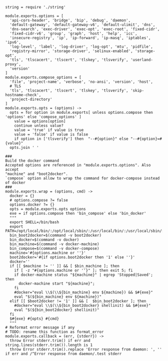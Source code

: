 
    string = require './string'

    module.exports.options = [
      'api-cors-header', 'bridge', 'bip', 'debug', 'daemon', 
      'default-gateway', 'default-gateway-v6', 'default-ulimit', 'dns', 
      'dns-search', 'exec-driver', 'exec-opt', 'exec-root', 'fixed-cidr', 
      'fixed-cidr-v6', 'group', 'graph', 'host', 'help', 'icc', 
      'insecure-registry', 'ip', 'ip-forward', 'ip-masq', 'iptables', 'ipv6', 
      'log-level', 'label', 'log-driver', 'log-opt', 'mtu', 'pidfile', 
      'registry-mirror', 'storage-driver', 'selinux-enabled', 'storage-opt', 
      'tls', 'tlscacert', 'tlscert', 'tlskey', 'tlsverify', 'userland-proxy', 
      'version'
    ]
    module.exports.compose_options = [
      'file', 'project-name', 'verbose', 'no-ansi', 'version', 'host',
      # TLS
      'tls', 'tlscacert', 'tlscert', 'tlskey', 'tlsverify', 'skip-hostname-check',
      'project-directory'
    ]
    module.exports.opts = (options) ->
      opts = for option in module.exports[ unless options.compose then 'options' else 'compose_options' ]
        value = options[option]
        continue unless value?
        value = 'true' if value is true
        value = 'false' if value is false
        if option in ['tlsverify'] then  "--#{option}" else "--#{option}=#{value}"
      opts.join ' '
      
    ###
    Build the docker command
    Accepted options are referenced in "module.exports.options". Also accept 
    "machine" and "boot2docker".
    `compose` option allow to wrap the command for docker-compose instead of docker
    ###
    module.exports.wrap = (options, cmd) ->
      docker = {}
      # options.compose ?= false
      options.docker ?= {}
      opts = module.exports.opts options
      exe = if options.compose then 'bin_compose' else 'bin_docker'
      """
      export SHELL=/bin/bash
      export PATH=/opt/local/bin/:/opt/local/sbin/:/usr/local/bin/:/usr/local/sbin/:$PATH
      bin_boot2docker=$(command -v boot2docker)
      bin_docker=$(command -v docker)
      bin_machine=$(command -v docker-machine)
      bin_compose=$(command -v docker-compose)
      machine='#{options.machine or ''}'
      boot2docker='#{if options.boot2docker then '1' else ''}'
      docker=''
      if [[ $machine != '' ]] && [ $bin_machine ]; then
        if [ -z "#{options.machine or ''}" ]; then exit 5; fi
        if docker-machine status "${machine}" | egrep 'Stopped|Saved'; then
          docker-machine start "${machine}";
        fi
        #docker="eval \\$(\\${bin_machine} env ${machine}) && $#{exe}"
        eval "$(${bin_machine} env ${machine})"
      elif [[ $boot2docker != '1' ]] && [  $bin_boot2docker ]; then
        #docker="eval \\$(\\${bin_boot2docker} shellinit) && $#{exe}"
        eval "$(${bin_boot2docker} shellinit)"
      fi
      $#{exe} #{opts} #{cmd}
      """
    # Reformat error message if any
    # TODO: rename this function as format_error
    module.exports.callback = (err, {stderr}) ->
      throw Error stderr.trim() if err and string.lines(stderr.trim()).length is 1
      throw Error stderr.trim().replace 'Error response from daemon: ', '' if err and /^Error response from daemon/.test stderr
